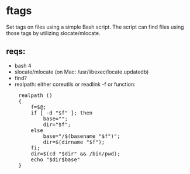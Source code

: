 # ftags

Set tags on files using a simple Bash script.  The script can find files using those tags by utilizing slocate/mlocate.

## reqs:

* bash 4
* slocate/mlocate (on Mac: /usr/libexec/locate.updatedb)
* find?
* realpath: either coreutils or readlink -f or function:
<pre>
    realpath ()
    {
        f=$@;
        if [ -d "$f" ]; then
            base="";
            dir="$f";
        else
            base="/$(basename "$f")";
            dir=$(dirname "$f");
        fi;
        dir=$(cd "$dir" && /bin/pwd);
        echo "$dir$base"
    }
</pre>
